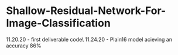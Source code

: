 # Shallow-Residual-Network-For-Image-Classification
11.20.20 - first deliverable code\\
11.24.20 - Plain16 model acieving an accuracy 86%
